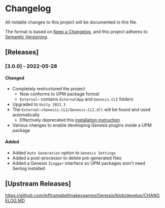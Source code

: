 # Changelog
All notable changes to this project will be documented in this file.

The format is based on [Keep a Changelog](https://keepachangelog.com/en/1.0.0/),
and this project adheres to [Semantic Versioning](https://semver.org/spec/v2.0.0.html).


## [Releases]
### [3.0.0] - 2022-05-28

#### Changed
* Completely restructured the project
    * Now conforms to UPM package format
    * `External~` contains `ExternalApp` and `Genesis.CLI` folders
* Upgraded to `Unity 2021.3`
* The `External~/Genesis.CLI/Genesis.CLI.dll` will be found and used automatically
    * Effectively deprecated this [installation instruction](https://github.com/jeffcampbellmakesgames/Genesis/wiki/Usage#installing-the-genesis-cli-and-configuring-genesis-project-settings=)
* Various changes to enable developing Genesis plugins inside a UPM package

#### Added
* Added `Auto Generation` option to `Genesis Settings`
* Added a post-processor to delete pre-generated files
* Added a Genesis `ILogger` interface so UPM packages won't need Serilog installed

## [Upstream Releases]
https://github.com/jeffcampbellmakesgames/Genesis/blob/develop/CHANGELOG.MD